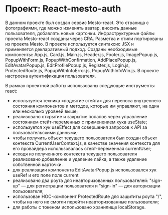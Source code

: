 # Проект: React-mesto-auth

В данном проекте был создан сервис Mesto-react. Это страница с фотографиями, где можно изменять аватар, вносить данные пользователя, добавлять новые карточки. Инфраструктурные файлы проекта Mesto-react созданы через CRA. Разметка и стили портированы из проекта Mesto. В проекте используется синтаксис JSX и применяется декларативный подход. Созданы необходимые компоненты: App.js, Card.js, Main.js, Header.js, Footer.js, ImagePopup.js, PopupWithForm.js, PopupWithConfirmation, AddPlacePopup.js, EditAvatarPopup.js, EditProfilePopup.js, Register.js, Login.js, ProtectedRoute.js, PopupWithInfoError.js, PopupWithInfoWin.js. В проекте настроена аутентификация пользователя.

В рамках проектной работы использованы следующие инструменты react:

- используется техника «поднятие стейта» для переноса внутреннего состояния компонентов и методов, которые им управляют, на один или несколько уровней выше;
- реализовано открытие и закрытие попапов через управление состоянием стейт-переменных с применением хука useState;
- используется хук useEffect для совершения запросов к API за пользовательскими данными;
- чтобы получить объект текущего пользователя был создан объект контекста CurrentUserContext.js, в качестве значения контекста для его провайдера использовалась стейт-переменная currentUser;
- исходя из полученного контекста текущего пользователя реализовано добавление и удаление лайка, а также удаление собственной карточки.
- для реализации компонента EditAvatarPopup.js использовался хук useRef и его поле поле current
- реализовано два роута для неавторизованных пользователей: "sign-up" — для регистрации пользователя и "sign-in" — для авторизации пользователя;
- использован HOC-компонент ProtectedRoute для защититы роута "/", чтобы на него не смогли перейти неавторизованные пользователи;
- для работы с токеном использовано хранилище localStorage.
